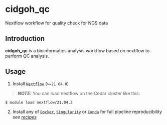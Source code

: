 # cidgoh_qc
Nextflow workflow for quality check for NGS data

## Introduction

**cidgoh_qc** is a bioinformatics analysis workflow based on nextflow to perform QC analysis.

## Usage

1. Install [`Nextflow`](https://www.nextflow.io/docs/latest/getstarted.html#installation) (`>=21.04.0`)

> **_NOTE:_**  You can load nextflow on the Cedar cluster like this: 

``` 
$ module load nextflow/21.04.3 
```


2. Install any of [`Docker`](https://docs.docker.com/engine/installation/), [`Singularity`](https://www.sylabs.io/guides/3.0/user-guide/) or [`Conda`](https://conda.io/miniconda.html) for full pipeline reproducibility _see [recipes](https://github.com/cidgoh/nf-ncov-voc/tree/master/environments)_
